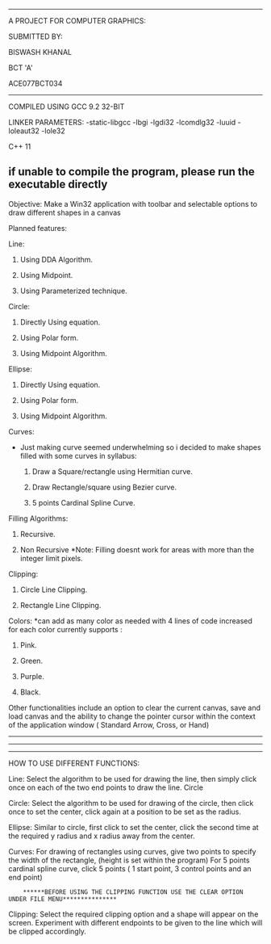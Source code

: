 ------------------------------------------------------------------------------------------------------------------------------------------------------------------------------------------------------------------------------------------------------------------------------------------------------------
A PROJECT FOR COMPUTER GRAPHICS:

SUBMITTED BY:

BISWASH KHANAL

BCT 'A'

ACE077BCT034

------------------------------------------------------------------------------------------------------------------------------------------------------------------------------------------------------------------------------------------------------------------------------------------------------------

COMPILED USING GCC 9.2 32-BIT

LINKER PARAMETERS: -static-libgcc -lbgi -lgdi32 -lcomdlg32 -luuid -loleaut32 -lole32

C++ 11

**if unable to compile the program, please run the executable directly**
------------------------------------------------------------------------------------------------------------------------------------------------------------------------------------------------------------------------------------------------------------------------------------------------------------

Objective: Make a Win32 application with toolbar and selectable options to draw different shapes in a canvas

Planned features:

Line:

  1. Using DDA Algorithm. 
 
  2. Using Midpoint. 
 
  3. Using Parameterized technique.
 


Circle: 

  1. Directly Using equation. 

  2. Using Polar form. 
 
  3. Using Midpoint Algorithm.
 


Ellipse: 

  1. Directly Using equation. 
 
  2. Using Polar form. 
 
  3. Using Midpoint Algorithm.
 


Curves:
* Just making curve seemed underwhelming so i decided to make shapes filled with some curves in syllabus: 

  1. Draw a Square/rectangle using Hermitian curve. 
 
  2. Draw Rectangle/square using Bezier curve. 
 
  3. 5 points Cardinal Spline Curve.
 


Filling Algorithms: 

 1. Recursive.
    
 2. Non Recursive *Note: Filling doesnt work for areas with more than the integer limit pixels.
    


Clipping: 

 1. Circle Line Clipping.
 
 2. Rectangle Line Clipping.
 


Colors: *can add as many color as needed with 4 lines of code increased for each color currently supports :

 1. Pink.
    
 2. Green.
    
 3. Purple.
    
 4. Black.
    


Other functionalities include an option to clear the current canvas, save and load canvas and the ability to change the pointer cursor within the context 
of the application window ( Standard Arrow, Cross, or Hand)

----------------------------------------------------------------------------------------------------------------------------------------------------------
----------------------------------------------------------------------------------------------------------------------------------------------------------
----------------------------------------------------------------------------------------------------------------------------------------------------------
HOW TO USE DIFFERENT FUNCTIONS:

Line: Select the algorithm to be used for drawing the line, then simply click once on each of the two end points to draw the line.
Circle

Circle: Select the algorithm to be used for drawing of the circle, then click once to set the center, click again at a position to be set as the radius.

Ellipse: Similar to circle, first click to set the center, click the second time at the required y radius and x radius away from the center.

Curves: For drawing of rectangles using curves, give two points to specify the width of the rectangle, (height is set within the program)
        For 5 points cardinal spline curve, click 5 points ( 1 start point, 3 control points and an end point)

        ******BEFORE USING THE CLIPPING FUNCTION USE THE CLEAR OPTION UNDER FILE MENU***************
Clipping: Select the required clipping option and a shape will appear on the screen. Experiment with different endpoints to be given to the line which will be clipped accordingly.

        
